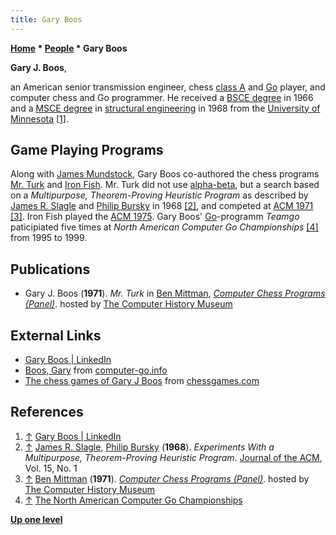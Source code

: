 ```yaml
---
title: Gary Boos
---
```

**[Home](Home "Home") * [People](People "People") * Gary Boos**

**Gary J. Boos**,

an American senior transmission engineer, chess [class A](https://en.wikipedia.org/wiki/Elo_rating_system#United_States_Chess_Federation_ratings) and [Go](Go "Go") player, and computer chess and Go programmer.
He received a [BSCE degree](https://en.wikipedia.org/wiki/Bachelor%27s_degree) in 1966 and a [MSCE degree](https://en.wikipedia.org/wiki/Master%27s_degree) in [structural engineering](https://en.wikipedia.org/wiki/Structural_engineering) in 1968 from the [University of Minnesota](University_of_Minnesota "University of Minnesota") <a id="cite-note-1" href="#cite-ref-1">[1]</a>.

## Game Playing Programs

Along with [James Mundstock](James_Mundstock "James Mundstock"), Gary Boos co-authored the chess programs [Mr. Turk](Mr._Turk "Mr. Turk") and [Iron Fish](Iron_Fish "Iron Fish").
Mr. Turk did not use [alpha-beta](Alpha-Beta "Alpha-Beta"),
but a search based on a *Multipurpose, Theorem-Proving Heuristic Program* as described by [James R. Slagle](James_R._Slagle "James R. Slagle") and [Philip Bursky](Philip_Bursky "Philip Bursky") in 1968 <a id="cite-note-2" href="#cite-ref-2">[2]</a>, and competed at [ACM 1971](ACM_1971 "ACM 1971")
<a id="cite-note-3" href="#cite-ref-3">[3]</a>.
Iron Fish played the [ACM 1975](ACM_1975 "ACM 1975"). Gary Boos' [Go](Go "Go")-programm *Teamgo* paticipiated five times at *North American Computer Go Championships* <a id="cite-note-4" href="#cite-ref-4">[4]</a> from 1995 to 1999.

## Publications

- Gary J. Boos (**1971**). *Mr. Turk* in [Ben Mittman](Ben_Mittman "Ben Mittman"), *[Computer Chess Programs (Panel)](https://www.computerhistory.org/chess/doc-431614f6d1ee8/)*. hosted by [The Computer History Museum](The_Computer_History_Museum "The Computer History Museum")

## External Links

- [Gary Boos | LinkedIn](https://www.linkedin.com/in/gary-boos-69751b45/)
- [Boos, Gary](http://www.computer-go.info/db/operson.php?a=Boos%2C+Gary) from [computer-go.info](http://www.computer-go.info/)
- [The chess games of Gary J Boos](http://www.chessgames.com/perl/chessplayer?pid=122191) from [chessgames.com](http://www.chessgames.com/index.html)

## References

1. <a id="cite-ref-1" href="#cite-note-1">↑</a> [Gary Boos | LinkedIn](https://www.linkedin.com/in/gary-boos-69751b45/)
1. <a id="cite-ref-2" href="#cite-note-2">↑</a> [James R. Slagle](James_R._Slagle "James R. Slagle"), [Philip Bursky](Philip_Bursky "Philip Bursky") (**1968**). *Experiments With a Multipurpose, Theorem-Proving Heuristic Program*. [Journal of the ACM](ACM#Journal "ACM"), Vol. 15, No. 1
1. <a id="cite-ref-3" href="#cite-note-3">↑</a> [Ben Mittman](Ben_Mittman "Ben Mittman") (**1971**). *[Computer Chess Programs (Panel)](https://www.computerhistory.org/chess/doc-431614f6d1ee8/)*. hosted by [The Computer History Museum](The_Computer_History_Museum "The Computer History Museum")
1. <a id="cite-ref-4" href="#cite-note-4">↑</a> [The North American Computer Go Championships](http://www.smart-games.com/uscompgo.html)

**[Up one level](Engines "Engines")**

